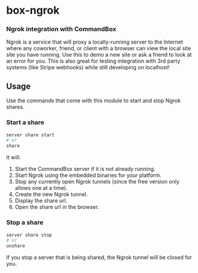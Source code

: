 # box-ngrok

### Ngrok integration with CommandBox

Ngrok is a service that will proxy a locally-running server to the Internet where any coworker, friend, or client with a browser
can view the local site site you have running.  Use this to demo a new site or ask a friend to look at an error for you.  This is also great for testing integration with 3rd party systems (like Stripe webhooks) while still developing on localhost!

## Usage
Use the commands that come with this module to start and stop Ngrok shares.
### Start a share
```bash
server share start
# or
share
```

It will:

1. Start the CommandBox server if it is not already running.
2. Start Ngrok using the embedded binaries for your platform.
3. Stop any currently open Ngrok tunnels (since the free version only allows one at a time).
4. Create the new Ngrok tunnel.
5. Display the share url.
6. Open the share url in the browser.

### Stop a share
```bash
server share stop
# or
unshare
```

If you stop a server that is being shared, the Ngrok tunnel will be closed for you.
